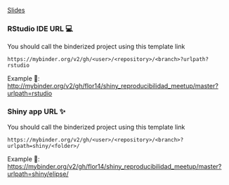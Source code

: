 [Slides]([url](https://flor14.github.io/reproducibility_slides_en/binder_reproducible_environments.html#23))

### RStudio IDE URL 💻

You should call the binderized project using this template link

```
https://mybinder.org/v2/gh/<user>/<repository>/<branch>?urlpath?rstudio
```

Example 🔗: http://mybinder.org/v2/gh/flor14/shiny_reproducibilidad_meetup/master?urlpath=rstudio

### Shiny app URL ✨

You should call the binderized project using this template link

```
https://mybinder.org/v2/gh/<user>/<repository>/<branch>?urlpath=shiny/<folder>/
```

Example 🔗: https://mybinder.org/v2/gh/flor14/shiny_reproducibilidad_meetup/master?urlpath=shiny/elipse/
